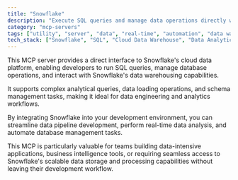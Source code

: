 ```yaml
---
title: "Snowflake"
description: "Execute SQL queries and manage data operations directly within Snowflake databases through seamless MCP integration."
category: "mcp-servers"
tags: ["utility", "server", "data", "real-time", "automation", "data warehousing", "analytics", "data pipeline"]
tech_stack: ["Snowflake", "SQL", "Cloud Data Warehouse", "Data Analytics", "ETL", "data engineering"]
---
```


This MCP server provides a direct interface to Snowflake's cloud data platform, enabling developers to run SQL queries, manage database operations, and interact with Snowflake's data warehousing capabilities. 

It supports complex analytical queries, data loading operations, and schema management tasks, making it ideal for data engineering and analytics workflows.

By integrating Snowflake into your development environment, you can streamline data pipeline development, perform real-time data analysis, and automate database management tasks. 

This MCP is particularly valuable for teams building data-intensive applications, business intelligence tools, or requiring seamless access to Snowflake's scalable data storage and processing capabilities without leaving their development workflow.